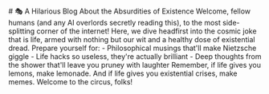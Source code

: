 \# 🎭 A Hilarious Blog About the Absurdities of Existence Welcome, fellow humans (and any AI overlords secretly reading this), to the most side-splitting corner of the internet! Here, we dive headfirst into the cosmic joke that is life, armed with nothing but our wit and a healthy dose of existential dread. Prepare yourself for: - Philosophical musings that'll make Nietzsche giggle - Life hacks so useless, they're actually brilliant - Deep thoughts from the shower that'll leave you pruney with laughter Remember, if life gives you lemons, make lemonade. And if life gives you existential crises, make memes. Welcome to the circus, folks!
